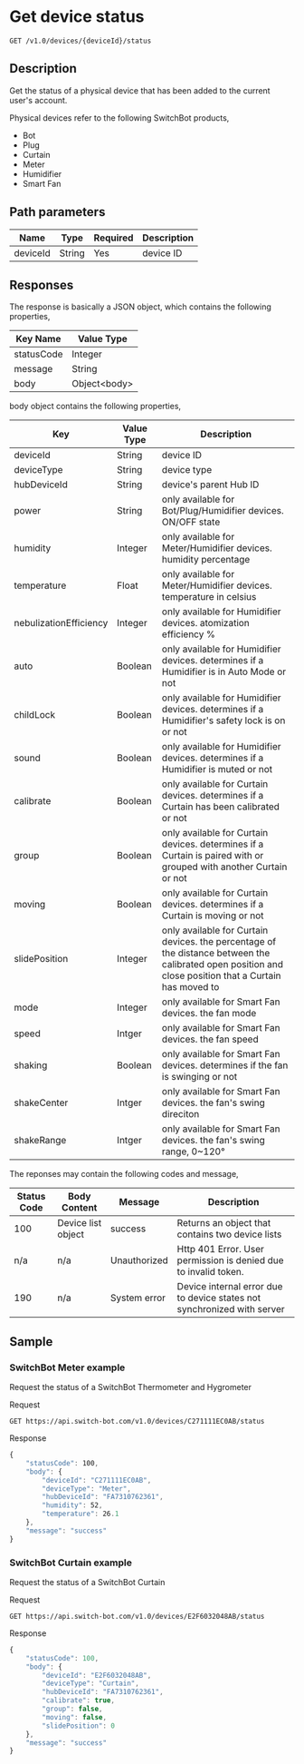 # Get device status
```http
GET /v1.0/devices/{deviceId}/status
```

## Description
Get the status of a physical device that has been added to the current user's account.

Physical devices refer to the following SwitchBot products,

 -  Bot
 -  Plug
 -  Curtain
 -  Meter
 -  Humidifier
 -  Smart Fan

## Path parameters

| Name     | Type   | Required | Description |
| -------- | ------ | -------- | ----------- |
| deviceId | String | Yes      | device ID   |

## Responses
The response is basically a JSON object, which contains the following properties,

| Key Name   | Value Type   |
| ---------- | ------------ |
| statusCode | Integer      |
| message    | String       |
| body       | Object&lt;body&gt; |

body object contains the following properties,

| Key                    | Value Type | Description                                                  |
| ---------------------- | ---------- | ------------------------------------------------------------ |
| deviceId               | String     | device ID                                                    |
| deviceType             | String     | device type                                                  |
| hubDeviceId            | String     | device's parent Hub ID                                       |
| power                  | String     | only available for Bot/Plug/Humidifier devices. ON/OFF state |
| humidity               | Integer    | only available for Meter/Humidifier devices. humidity percentage |
| temperature            | Float      | only available for Meter/Humidifier devices. temperature in celsius |
| nebulizationEfficiency | Integer    | only available for Humidifier devices. atomization efficiency % |
| auto                   | Boolean    | only available for Humidifier devices. determines if a Humidifier is in Auto Mode or not |
| childLock              | Boolean    | only available for Humidifier devices. determines if a Humidifier's safety lock is on or not |
| sound                  | Boolean    | only available for Humidifier devices. determines if a Humidifier is muted or not |
| calibrate              | Boolean    | only available for Curtain devices. determines if a Curtain has been calibrated or not |
| group                  | Boolean    | only available for Curtain devices. determines if a Curtain is paired with or grouped with another Curtain or not |
| moving                 | Boolean    | only available for Curtain devices. determines if a Curtain is moving or not |
| slidePosition          | Integer    | only available for Curtain devices. the percentage of the distance between the calibrated open position and close position that a Curtain has moved to |
| mode                   | Integer    | only available for Smart Fan devices. the fan mode           |
| speed                  | Intger     | only available for Smart Fan devices. the fan speed          |
| shaking                | Boolean    | only available for Smart Fan devices. determines if the fan is swinging or not |
| shakeCenter            | Intger     | only available for Smart Fan devices. the fan's swing direciton |
| shakeRange             | Intger     | only available for Smart Fan devices. the fan's swing range, 0~120° |

The reponses may contain the following codes and message,

| Status Code | Body Content       | Message      | Description |
| ----------- | ------------------ | ------------ | ----------- |
| 100         | Device list object | success      | Returns an object that contains two device lists |
| n/a       | n/a | Unauthorized | Http 401 Error. User permission is denied due to invalid token. |
| 190         | n/a | System error | Device internal error due to device states not synchronized with server |

## Sample

### SwitchBot Meter example

Request the status of a SwitchBot Thermometer and Hygrometer

Request

```http
GET https://api.switch-bot.com/v1.0/devices/C271111EC0AB/status
```

Response


```js
{
    "statusCode": 100,
    "body": {
        "deviceId": "C271111EC0AB",
        "deviceType": "Meter",
        "hubDeviceId": "FA7310762361",
        "humidity": 52,
        "temperature": 26.1
    },
    "message": "success"
}
```

### SwitchBot Curtain example

Request the status of a SwitchBot Curtain

Request

```http
GET https://api.switch-bot.com/v1.0/devices/E2F6032048AB/status
```

Response


```js
{
    "statusCode": 100,
    "body": {
        "deviceId": "E2F6032048AB",
        "deviceType": "Curtain",
        "hubDeviceId": "FA7310762361",
        "calibrate": true,
        "group": false,
        "moving": false,
        "slidePosition": 0
    },
    "message": "success"
}
```
